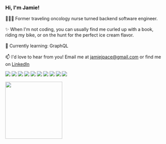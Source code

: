 ### Hi, I'm Jamie!

👩🏻‍💻&nbsp;Former traveling oncology nurse turned backend software engineer. <br><br>
✨&nbsp;When I'm not coding, you can usually find me curled up with a book, riding my bike, or on the hunt for the perfect ice cream flavor. <br><br>
🔮&nbsp;Currently learning: GraphQL <br><br>
📫&nbsp;I'd love to hear from you! Email me at jamiejpace@gmail.com or find me on [LinkedIn](https://www.linkedin.com/in/jamiejpace/)<br>
<p>
<img src="https://img.shields.io/badge/ruby%20-D14836.svg?&style=for-the-badge&logo=ruby&logoColor=white" />
<img src="https://img.shields.io/badge/Ruby%20on%20Rails-D14836.svg?&style=for-the-badge&logo=rubyonrails&logoColor=white" />
<img src="https://img.shields.io/badge/postgres-%23316192.svg?style=for-the-badge&logo=postgresql&logoColor=white" />
<img src="https://img.shields.io/badge/ActiveRecord%20-201E84.svg?&style=for-the-badge&logo=ActiveRecord&logoColor=white" />
<img src="https://img.shields.io/badge/OOP%20-201E84.svg?&style=for-the-badge&logo=OOP&logoColor=white" />
<img src="https://img.shields.io/badge/TDD%20-2A42D0.svg?&style=for-the-badge&logo=TDD&logoColor=white" />
<img src="https://img.shields.io/badge/MVC%20-25D366.svg?&style=for-the-badge&logo=MVC&logoColor=white" />
<img src="https://img.shields.io/badge/REST%20-7119C2.svg?&style=for-the-badge&logo=REST&logoColor=white" />
<img src="https://img.shields.io/badge/GraphQL-25D366?style=for-the-badge&logoColor=white" />
<img src="https://img.shields.io/badge/rspec%20-2A42D0.svg?&style=for-the-badge&logo=rspec&logoColor=white" />
</p>


<img height="180em" src="https://github-readme-stats.vercel.app/api?username=jamiejpace&show_icons=true&theme=outrun&hide_border=true&&count_private=true&include_all_commits=true" />



<!---
jamiejpace/jamiejpace is a ✨ special ✨ repository because its `README.md` (this file) appears on your GitHub profile.
You can click the Preview link to take a look at your changes.
--->
